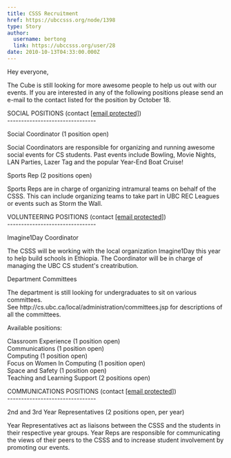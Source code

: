 ```yaml
---
title: CSSS Recruitment 
href: https://ubccsss.org/node/1398
type: Story
author:
  username: bertong
  link: https://ubccsss.org/user/28
date: 2010-10-13T04:33:00.000Z
---
```


<div class="field field-name-body field-type-text-with-summary field-label-hidden"><div class="field-items"><div class="field-item even"><p>Hey everyone,</p>
<p>The Cube is still looking for more awesome people to help us out with our events. If you are interested in any of the following positions please send an e-mail to the contact listed for the position by October 18.</p>
<p>SOCIAL POSITIONS (contact <a href="/cdn-cgi/l/email-protection" class="__cf_email__" data-cfemail="f5838586b5819d9096809790db9694">[email&#xA0;protected]</a>)<br>
--------------------------------</p>
<p>Social Coordinator (1 position open)</p>
<p>Social Coordinators are responsible for organizing and running awesome social events for CS students. Past events include Bowling, Movie Nights, LAN Parties, Lazer Tag and the popular Year-End Boat Cruise!</p>
<p>Sports Rep (2 positions open)</p>
<p>Sports Reps are in charge of organizing intramural teams on behalf of the CSSS. This can include organizing teams to take part in UBC REC Leagues or events such as Storm the Wall.</p>
<p>VOLUNTEERING POSITIONS (contact <a href="/cdn-cgi/l/email-protection" class="__cf_email__" data-cfemail="6a1c1a1c2a1e020f091f080f44090b">[email&#xA0;protected]</a>)<br>
--------------------------------</p>
<p>Imagine1Day Coordinator</p>
<p>The CSSS will be working with the local organization Imagine1Day this year to help build schools in Ethiopia. The Coordinator will be in charge of managing the UBC CS student&apos;s creatribution. </p>
<p>Department Committees</p>
<p>The department is still looking for undergraduates to sit on various committees.<br>
See http://cs.ubc.ca/local/administration/committees.jsp for descriptions of all the committees.</p>
<p>Available positions:</p>
<p>Classroom Experience (1 position open)<br>
Communications (1 position open)<br>
Computing  (1 position open)<br>
Focus on Women In Computing (1 position open)<br>
Space and Safety (1 position open)<br>
Teaching and Learning Support (2 positions open)</p>
<p>COMMUNICATIONS POSITIONS (contact <a href="/cdn-cgi/l/email-protection" class="__cf_email__" data-cfemail="2a5c5a496a5e424f495f484f04494b">[email&#xA0;protected]</a>)<br>
--------------------------------</p>
<p>2nd and 3rd Year Representatives (2 positions open, per year)</p>
<p>Year Representatives act as liaisons between the CSSS and the students in their respective year groups. Year Reps are responsible for communicating the views of their peers to the CSSS and to increase student involvement by promoting our events.</p>
</div></div></div>    <footer>
          </footer>